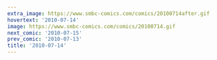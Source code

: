 ```yaml
---
extra_image: https://www.smbc-comics.com/comics/20100714after.gif
hovertext: '2010-07-14'
image: https://www.smbc-comics.com/comics/20100714.gif
next_comic: '2010-07-15'
prev_comic: '2010-07-13'
title: '2010-07-14'
---
```


